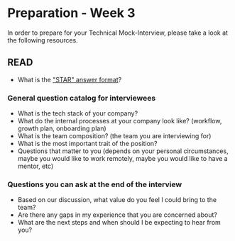 # Preparation - Week 3

In order to prepare for your Technical Mock-Interview, please take a look at the following resources.

## READ
- What is the ["STAR" answer format](https://www.amazon.jobs/en/landing_pages/in-person-interview)?

### General question catalog for interviewees
- What is the tech stack of your company?
- What do the internal processes at your company look like? (workflow, growth plan, onboarding plan)
- What is the team composition? (the team you are interviewing for)
- What is the most important trait of the position?
- Questions that matter to you (depends on your personal circumstances, maybe you would like to work remotely, maybe you would like to have a mentor, etc)

### Questions you can ask at the end of the interview

- Based on our discussion, what value do you feel I could bring to the team?
- Are there any gaps in my experience that you are concerned about?
- What are the next steps and when should I be expecting to hear from you?
